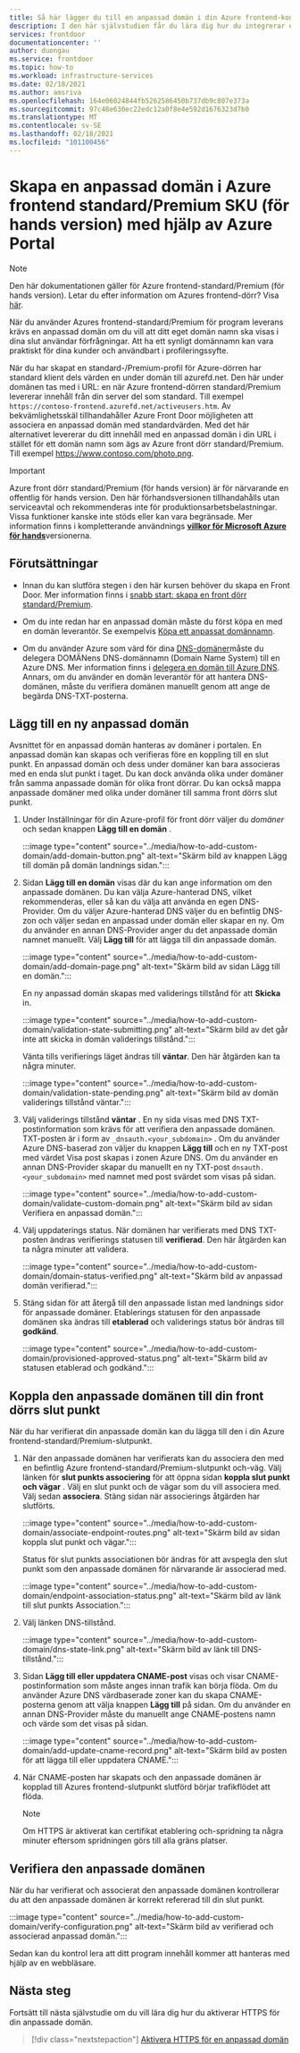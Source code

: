 ```yaml
---
title: Så här lägger du till en anpassad domän i din Azure frontend-konfiguration för standard/Premium-SKU
description: I den här självstudien får du lära dig hur du integrerar en anpassad domän i Azures SKU för standard/Premium.
services: frontdoor
documentationcenter: ''
author: duongau
ms.service: frontdoor
ms.topic: how-to
ms.workload: infrastructure-services
ms.date: 02/18/2021
ms.author: amsriva
ms.openlocfilehash: 164e06024844fb5262586450b737db9c807e373a
ms.sourcegitcommit: 97c48e630ec22edc12a0f8e4e592d1676323d7b0
ms.translationtype: MT
ms.contentlocale: sv-SE
ms.lasthandoff: 02/18/2021
ms.locfileid: "101100456"
---
```

# <a name="create-a-custom-domain-on-azure-front-door-standardpremium-sku-preview-using-the-azure-portal"></a>Skapa en anpassad domän i Azure frontend standard/Premium SKU (för hands version) med hjälp av Azure Portal

> [!Note]
> Den här dokumentationen gäller för Azure frontend-standard/Premium (för hands version). Letar du efter information om Azures frontend-dörr? Visa [här](../front-door-overview.md).

När du använder Azures frontend-standard/Premium för program leverans krävs en anpassad domän om du vill att ditt eget domän namn ska visas i dina slut användar förfrågningar. Att ha ett synligt domännamn kan vara praktiskt för dina kunder och användbart i profileringssyfte.

När du har skapat en standard-/Premium-profil för Azure-dörren har standard klient dels värden en under domän till azurefd.net. Den här under domänen tas med i URL: en när Azure frontend-dörren standard/Premium levererar innehåll från din server del som standard. Till exempel `https://contoso-frontend.azurefd.net/activeusers.htm`. Av bekvämlighetsskäl tillhandahåller Azure Front Door möjligheten att associera en anpassad domän med standardvärden. Med det här alternativet levererar du ditt innehåll med en anpassad domän i din URL i stället för ett domän namn som ägs av Azure front dörr standard/Premium. Till exempel https://www.contoso.com/photo.png.

> [!IMPORTANT]
> Azure front dörr standard/Premium (för hands version) är för närvarande en offentlig för hands version.
> Den här förhandsversionen tillhandahålls utan serviceavtal och rekommenderas inte för produktionsarbetsbelastningar. Vissa funktioner kanske inte stöds eller kan vara begränsade.
> Mer information finns i kompletterande användnings [**villkor för Microsoft Azure för hands**](https://azure.microsoft.com/support/legal/preview-supplemental-terms/)versionerna.

## <a name="prerequisites"></a>Förutsättningar
* Innan du kan slutföra stegen i den här kursen behöver du skapa en Front Door. Mer information finns i [snabb start: skapa en front dörr standard/Premium](create-front-door-portal.md).

* Om du inte redan har en anpassad domän måste du först köpa en med en domän leverantör. Se exempelvis [Köpa ett anpassat domännamn](../../app-service/manage-custom-dns-buy-domain.md).

* Om du använder Azure som värd för dina [DNS-domäner](../../dns/dns-overview.md)måste du delegera DOMÄNens DNS-domännamn (Domain Name System) till en Azure DNS. Mer information finns i [delegera en domän till Azure DNS](../../dns/dns-delegate-domain-azure-dns.md). Annars, om du använder en domän leverantör för att hantera DNS-domänen, måste du verifiera domänen manuellt genom att ange de begärda DNS-TXT-posterna.

## <a name="add-a-new-custom-domain"></a>Lägg till en ny anpassad domän

Avsnittet för en anpassad domän hanteras av domäner i portalen. En anpassad domän kan skapas och verifieras före en koppling till en slut punkt. En anpassad domän och dess under domäner kan bara associeras med en enda slut punkt i taget. Du kan dock använda olika under domäner från samma anpassade domän för olika front dörrar. Du kan också mappa anpassade domäner med olika under domäner till samma front dörrs slut punkt.

1. Under Inställningar för din Azure-profil för front dörr väljer du *domäner*  och sedan knappen **Lägg till en domän** .

    :::image type="content" source="../media/how-to-add-custom-domain/add-domain-button.png" alt-text="Skärm bild av knappen Lägg till domän på domän landnings sidan.":::

1. Sidan **Lägg till en domän** visas där du kan ange information om den anpassade domänen. Du kan välja Azure-hanterad DNS, vilket rekommenderas, eller så kan du välja att använda en egen DNS-Provider. Om du väljer Azure-hanterad DNS väljer du en befintlig DNS-zon och väljer sedan en anpassad under domän eller skapar en ny. Om du använder en annan DNS-Provider anger du det anpassade domän namnet manuellt. Välj **Lägg till** för att lägga till din anpassade domän.

    :::image type="content" source="../media/how-to-add-custom-domain/add-domain-page.png" alt-text="Skärm bild av sidan Lägg till en domän.":::

    En ny anpassad domän skapas med validerings tillstånd för att **Skicka** in.

    :::image type="content" source="../media/how-to-add-custom-domain/validation-state-submitting.png" alt-text="Skärm bild av det går inte att skicka in domän validerings tillstånd.":::

    Vänta tills verifierings läget ändras till **väntar**. Den här åtgärden kan ta några minuter.

    :::image type="content" source="../media/how-to-add-custom-domain/validation-state-pending.png" alt-text="Skärm bild av domän validerings tillstånd väntar.":::

1. Välj validerings tillstånd **väntar** . En ny sida visas med DNS TXT-postinformation som krävs för att verifiera den anpassade domänen. TXT-posten är i form av `_dnsauth.<your_subdomain>` . Om du använder Azure DNS-baserad zon väljer du knappen **Lägg till** och en ny TXT-post med värdet Visa post skapas i zonen Azure DNS. Om du använder en annan DNS-Provider skapar du manuellt en ny TXT-post `dnsauth.<your_subdomain>` med namnet med post svärdet som visas på sidan.

    :::image type="content" source="../media/how-to-add-custom-domain/validate-custom-domain.png" alt-text="Skärm bild av sidan Verifiera en anpassad domän.":::

1. Välj uppdaterings status. När domänen har verifierats med DNS TXT-posten ändras verifierings statusen till **verifierad**. Den här åtgärden kan ta några minuter att validera.

    :::image type="content" source="../media/how-to-add-custom-domain/domain-status-verified.png" alt-text="Skärm bild av anpassad domän verifierad.":::

1. Stäng sidan för att återgå till den anpassade listan med landnings sidor för anpassade domäner. Etablerings statusen för den anpassade domänen ska ändras till **etablerad** och validerings status bör ändras till **godkänd**.

    :::image type="content" source="../media/how-to-add-custom-domain/provisioned-approved-status.png" alt-text="Skärm bild av statusen etablerad och godkänd.":::

## <a name="associate-the-custom-domain-with-your-front-door-endpoint"></a>Koppla den anpassade domänen till din front dörrs slut punkt

När du har verifierat din anpassade domän kan du lägga till den i din Azure frontend-standard/Premium-slutpunkt.

1. När den anpassade domänen har verifierats kan du associera den med en befintlig Azure frontend-standard/Premium-slutpunkt och-väg. Välj länken för **slut punkts associering** för att öppna sidan **koppla slut punkt och vägar** . Välj en slut punkt och de vägar som du vill associera med. Välj sedan **associera**. Stäng sidan när associerings åtgärden har slutförts.

    :::image type="content" source="../media/how-to-add-custom-domain/associate-endpoint-routes.png" alt-text="Skärm bild av sidan koppla slut punkt och vägar.":::

    Status för slut punkts associationen bör ändras för att avspegla den slut punkt som den anpassade domänen för närvarande är associerad med. 

    :::image type="content" source="../media/how-to-add-custom-domain/endpoint-association-status.png" alt-text="Skärm bild av länk till slut punkts Association.":::

1. Välj länken DNS-tillstånd.

    :::image type="content" source="../media/how-to-add-custom-domain/dns-state-link.png" alt-text="Skärm bild av länk till DNS-tillstånd.":::

1. Sidan **Lägg till eller uppdatera CNAME-post** visas och visar CNAME-postinformation som måste anges innan trafik kan börja flöda. Om du använder Azure DNS värdbaserade zoner kan du skapa CNAME-posterna genom att välja knappen **Lägg till** på sidan. Om du använder en annan DNS-Provider måste du manuellt ange CNAME-postens namn och värde som det visas på sidan.

    :::image type="content" source="../media/how-to-add-custom-domain/add-update-cname-record.png" alt-text="Skärm bild av posten för att lägga till eller uppdatera CNAME.":::

1. När CNAME-posten har skapats och den anpassade domänen är kopplad till Azures frontend-slutpunkt slutförd börjar trafikflödet att flöda.

    > [!NOTE]
    > Om HTTPS är aktiverat kan certifikat etablering och-spridning ta några minuter eftersom spridningen görs till alla gräns platser. 

## <a name="verify-the-custom-domain"></a>Verifiera den anpassade domänen

När du har verifierat och associerat den anpassade domänen kontrollerar du att den anpassade domänen är korrekt refererad till din slut punkt.

:::image type="content" source="../media/how-to-add-custom-domain/verify-configuration.png" alt-text="Skärm bild av verifierad och associerad anpassad domän.":::

Sedan kan du kontrol lera att ditt program innehåll kommer att hanteras med hjälp av en webbläsare.

## <a name="next-steps"></a>Nästa steg

Fortsätt till nästa självstudie om du vill lära dig hur du aktiverar HTTPS för din anpassade domän.

> [!div class="nextstepaction"]
> [Aktivera HTTPS för en anpassad domän]()
